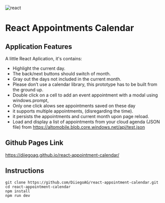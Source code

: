 ![react](https://github.com/user-attachments/assets/6b72a0a6-f759-4977-92a8-0c51af5d9329)
# React Appointments Calendar

## Application Features

A little React Aplication, it's contains:
- Highlight the current day.
- The back/next buttons should switch of month.
- Gray out the days not included in the current month.
- Please don’t use a calendar library, this prototype has to be built from the ground up.
- Double click on a cell to add an event appointment with a modal using windows.prompt,
- Only one click alows see appointments saved on these day
- it supports multiple appointments, (disregarding the time).
- it persists the appointments and current month upon page reload.
- Load and display a list of appointments from your cloud agenda (JSON file) from https://altomobile.blob.core.windows.net/api/test.json

## Github Pages Link
https://diiegoag.github.io/react-appointment-calendar/

## Instructions
```
git clone https://github.com/DiiegoAG/react-appointment-calendar.git
cd react-appointment-calendar
npm install
npm run dev
```
